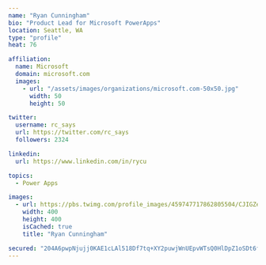 ```yaml
---
name: "Ryan Cunningham"
bio: "Product Lead for Microsoft PowerApps"
location: Seattle, WA
type: "profile"
heat: 76

affiliation:
  name: Microsoft
  domain: microsoft.com
  images:
    - url: "/assets/images/organizations/microsoft.com-50x50.jpg"
      width: 50
      height: 50

twitter:
  username: rc_says
  url: https://twitter.com/rc_says
  followers: 2324

linkedin:
  url: https://www.linkedin.com/in/rycu

topics:
  - Power Apps

images:
  - url: https://pbs.twimg.com/profile_images/459747717862805504/CJIGZejd_400x400.png
    width: 400
    height: 400
    isCached: true
    title: "Ryan Cunningham"

secured: "204A6pwpNjujj0KAE1cLAl518Df7tq+XY2puwjWnUEpvWTsQ0HlDpZ1oSDt6fAI8/exOQEBClt+GYRsvKC/kJE9lJ0Sk/dPB/mYvaxqvA8kg5SeCxQbI9zbZ8ZMCgNyTStuf/qWAbQf6liLOiUMmAvCKmPADmCPFUvE+YcFVoPOhooUNdjja51MRMwgApFYQ9DAWmwLZwl+qvzUIpPHcXIsKqVJCI/lktI7oGIxNi+Ox5p1RU6/btXG08YgMvyQnWRRvXpLjr3TrV28ES4UYc3M6wasy/U/Rji+RkhQV+WrWk0cs3iIgJ7Du+TSHhteNNz1aJc2jJ5NK0BhdU3vcoTQQ6sbIsr4QC/C39zumU+ypIJ6+IDLg49TPF4E9L1+Nf9nxUQsquLRvMv8qtYemVg==;f0ei69gV1WeLf3r+bln5jQ=="
---
```


